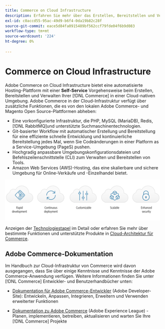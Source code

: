 ```yaml
---
title: Commerce on Cloud Infrastructure
description: Erfahren Sie mehr über das Erstellen, Bereitstellen und Verwalten von Commerce in der Cloud-Infrastruktur.
exl-id: c0accd55-95ac-49d9-b6f4-0da19b82c28f
source-git-commit: eace5d84fa0915489bf562ccf79fde04f6b9d083
workflow-type: tm+mt
source-wordcount: '224'
ht-degree: 0%

---
```


# Commerce on Cloud Infrastructure

Adobe Commerce on Cloud Infrastructure bietet eine automatisierte Hosting-Plattform mit einer **Self-Service** Vorgehensweise beim Erstellen, Bereitstellen und Verwalten Ihrer [!DNL Commerce] in einer Cloud-nativen Umgebung. Adobe Commerce in der Cloud-Infrastruktur verfügt über zusätzliche Funktionen, die es von den lokalen Adobe Commerce- und Magento Open Source-Plattformen abheben:

- Eine vorkonfigurierte Infrastruktur, die PHP, MySQL (MariaDB), Redis, [!DNL RabbitMQ]und unterstützte Suchmaschinentechnologien.
- Git-basierter Workflow mit automatischer Erstellung und Bereitstellung für eine effiziente schnelle Entwicklung und kontinuierliche Bereitstellung jedes Mal, wenn Sie Codeänderungen in einer Platform as a Service-Umgebung (PageS) pushen.
- Hochgradig anpassbare Umgebungskonfigurationsdateien und Befehlszeilenschnittstelle (CLI) zum Verwalten und Bereitstellen von Tools.
- Amazon Web Services (AWS)-Hosting, das eine skalierbare und sichere Umgebung für Online-Verkäufe und -Einzelhandel bietet.

![Cloud-Vorteile](../assets/CloudBenefits.svg)

Anzeigen der [Technologiestapel](architecture/tech-stack.md) im Detail oder erfahren Sie mehr über bestimmte Funktionen und unterstützte Produkte in [Cloud-Architektur für Commerce](architecture/cloud-architecture.md).

<div id="recs-overview-body-1"></div>
<div id="recs-overview-body-2"></div>
<div id="recs-overview-body-3"></div>
<div id="recs-overview-body-4"></div>
<div id="recs-overview-body-5"></div>
<div id="recs-overview-body-6"></div>

## Adobe Commerce-Dokumentation

Im Handbuch zur Cloud-Infrastruktur von Commerce wird davon ausgegangen, dass Sie über einige Kenntnisse und Kenntnisse der Adobe Commerce-Anwendung verfügen. Weitere Informationen finden Sie unter [!DNL Commerce] Entwickler- und Benutzerhandbücher unten:

- [Dokumentation für Adobe Commerce-Entwickler](https://developer.adobe.com/commerce/docs/) (Adobe Developer-Site): Entwickeln, Anpassen, Integrieren, Erweitern und Verwenden erweiterter Funktionen

- [Dokumentation zu Adobe Commerce](https://experienceleague.adobe.com/docs/commerce.html) (Adobe Experience League) - Planen, implementieren, betreiben, aktualisieren und warten Sie Ihre [!DNL Commerce] Projekte

